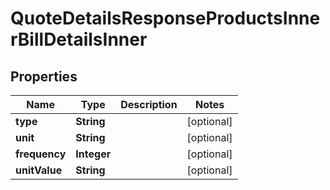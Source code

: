

# QuoteDetailsResponseProductsInnerBillDetailsInner


## Properties

| Name | Type | Description | Notes |
|------------ | ------------- | ------------- | -------------|
|**type** | **String** |  |  [optional] |
|**unit** | **String** |  |  [optional] |
|**frequency** | **Integer** |  |  [optional] |
|**unitValue** | **String** |  |  [optional] |



